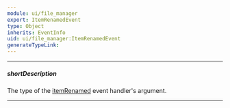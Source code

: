 ```yaml
---
module: ui/file_manager
export: ItemRenamedEvent
type: Object
inherits: EventInfo
uid: ui/file_manager:ItemRenamedEvent
generateTypeLink: 
---
```

---
##### shortDescription
The type of the [itemRenamed]({basewidgetpath}/Events/#itemRenamed) event handler's argument.

---
<!-- Description goes here -->